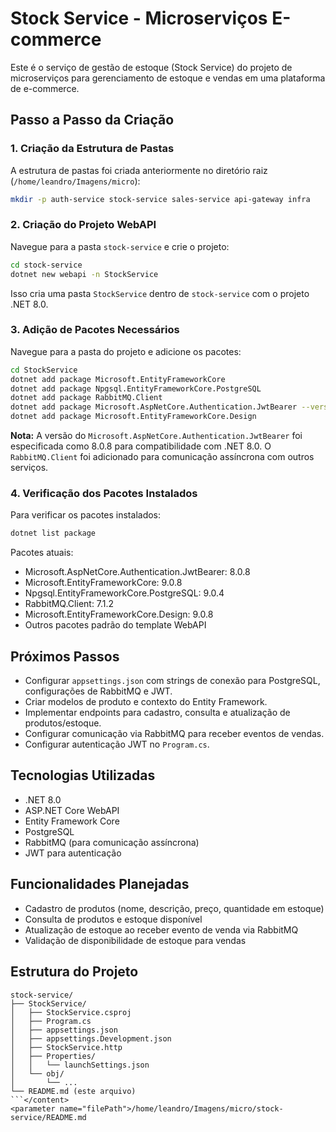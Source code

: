 # Stock Service - Microserviços E-commerce

Este é o serviço de gestão de estoque (Stock Service) do projeto de microserviços para gerenciamento de estoque e vendas em uma plataforma de e-commerce.

## Passo a Passo da Criação

### 1. Criação da Estrutura de Pastas
A estrutura de pastas foi criada anteriormente no diretório raiz (`/home/leandro/Imagens/micro`):
```bash
mkdir -p auth-service stock-service sales-service api-gateway infra
```

### 2. Criação do Projeto WebAPI
Navegue para a pasta `stock-service` e crie o projeto:
```bash
cd stock-service
dotnet new webapi -n StockService
```

Isso cria uma pasta `StockService` dentro de `stock-service` com o projeto .NET 8.0.

### 3. Adição de Pacotes Necessários
Navegue para a pasta do projeto e adicione os pacotes:
```bash
cd StockService
dotnet add package Microsoft.EntityFrameworkCore
dotnet add package Npgsql.EntityFrameworkCore.PostgreSQL
dotnet add package RabbitMQ.Client
dotnet add package Microsoft.AspNetCore.Authentication.JwtBearer --version 8.0.8
dotnet add package Microsoft.EntityFrameworkCore.Design
```

**Nota:** A versão do `Microsoft.AspNetCore.Authentication.JwtBearer` foi especificada como 8.0.8 para compatibilidade com .NET 8.0. O `RabbitMQ.Client` foi adicionado para comunicação assíncrona com outros serviços.

### 4. Verificação dos Pacotes Instalados
Para verificar os pacotes instalados:
```bash
dotnet list package
```

Pacotes atuais:
- Microsoft.AspNetCore.Authentication.JwtBearer: 8.0.8
- Microsoft.EntityFrameworkCore: 9.0.8
- Npgsql.EntityFrameworkCore.PostgreSQL: 9.0.4
- RabbitMQ.Client: 7.1.2
- Microsoft.EntityFrameworkCore.Design: 9.0.8
- Outros pacotes padrão do template WebAPI

## Próximos Passos
- Configurar `appsettings.json` com strings de conexão para PostgreSQL, configurações de RabbitMQ e JWT.
- Criar modelos de produto e contexto do Entity Framework.
- Implementar endpoints para cadastro, consulta e atualização de produtos/estoque.
- Configurar comunicação via RabbitMQ para receber eventos de vendas.
- Configurar autenticação JWT no `Program.cs`.

## Tecnologias Utilizadas
- .NET 8.0
- ASP.NET Core WebAPI
- Entity Framework Core
- PostgreSQL
- RabbitMQ (para comunicação assíncrona)
- JWT para autenticação

## Funcionalidades Planejadas
- Cadastro de produtos (nome, descrição, preço, quantidade em estoque)
- Consulta de produtos e estoque disponível
- Atualização de estoque ao receber evento de venda via RabbitMQ
- Validação de disponibilidade de estoque para vendas

## Estrutura do Projeto
```
stock-service/
├── StockService/
│   ├── StockService.csproj
│   ├── Program.cs
│   ├── appsettings.json
│   ├── appsettings.Development.json
│   ├── StockService.http
│   ├── Properties/
│   │   └── launchSettings.json
│   └── obj/
│       └── ...
└── README.md (este arquivo)
```</content>
<parameter name="filePath">/home/leandro/Imagens/micro/stock-service/README.md
